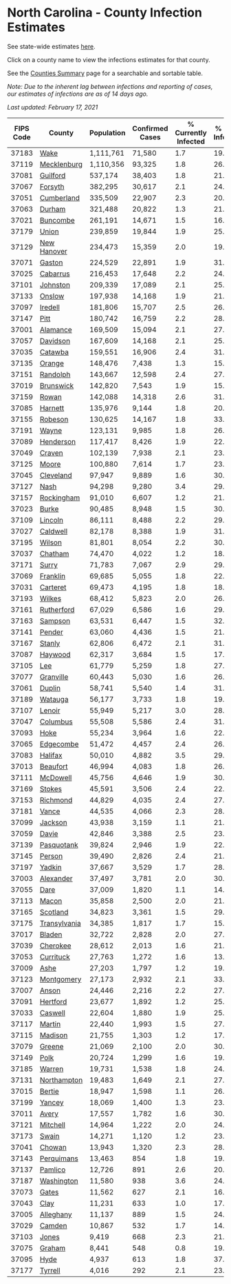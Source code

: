 # North Carolina - County Infection Estimates

See state-wide estimates [here](/infections/us-nc).

Click on a county name to view the infections estimates for that county.

See the [Counties Summary](/infections/summary-counties) page for a searchable and sortable table.

*Note: Due to the inherent lag between infections and reporting of cases, our estimates of infections are as of 14 days ago.*

*Last updated: February 17, 2021*

|   FIPS Code |                       County |   Population |   Confirmed Cases |   % Currently Infected |   % Total Infected |
|-------------|------------------------------|--------------|-------------------|------------------------|--------------------|
|       37183 |                 [Wake](wake) |    1,111,761 |            71,580 |                    1.7 |               19.7 |
|       37119 |   [Mecklenburg](mecklenburg) |    1,110,356 |            93,325 |                    1.8 |               26.5 |
|       37081 |         [Guilford](guilford) |      537,174 |            38,403 |                    1.8 |               21.8 |
|       37067 |           [Forsyth](forsyth) |      382,295 |            30,617 |                    2.1 |               24.6 |
|       37051 |     [Cumberland](cumberland) |      335,509 |            22,907 |                    2.3 |               20.7 |
|       37063 |             [Durham](durham) |      321,488 |            20,822 |                    1.3 |               21.1 |
|       37021 |         [Buncombe](buncombe) |      261,191 |            14,671 |                    1.5 |               16.9 |
|       37179 |               [Union](union) |      239,859 |            19,844 |                    1.9 |               25.3 |
|       37129 |   [New Hanover](new-hanover) |      234,473 |            15,359 |                    2.0 |               19.7 |
|       37071 |             [Gaston](gaston) |      224,529 |            22,891 |                    1.9 |               31.0 |
|       37025 |         [Cabarrus](cabarrus) |      216,453 |            17,648 |                    2.2 |               24.9 |
|       37101 |         [Johnston](johnston) |      209,339 |            17,089 |                    2.1 |               25.2 |
|       37133 |             [Onslow](onslow) |      197,938 |            14,168 |                    1.9 |               21.3 |
|       37097 |           [Iredell](iredell) |      181,806 |            15,707 |                    2.5 |               26.0 |
|       37147 |                 [Pitt](pitt) |      180,742 |            16,759 |                    2.2 |               28.2 |
|       37001 |         [Alamance](alamance) |      169,509 |            15,094 |                    2.1 |               27.2 |
|       37057 |         [Davidson](davidson) |      167,609 |            14,168 |                    2.1 |               25.6 |
|       37035 |           [Catawba](catawba) |      159,551 |            16,906 |                    2.4 |               31.9 |
|       37135 |             [Orange](orange) |      148,476 |             7,438 |                    1.3 |               15.9 |
|       37151 |         [Randolph](randolph) |      143,667 |            12,598 |                    2.4 |               27.0 |
|       37019 |       [Brunswick](brunswick) |      142,820 |             7,543 |                    1.9 |               15.9 |
|       37159 |               [Rowan](rowan) |      142,088 |            14,318 |                    2.6 |               31.2 |
|       37085 |           [Harnett](harnett) |      135,976 |             9,144 |                    1.8 |               20.5 |
|       37155 |           [Robeson](robeson) |      130,625 |            14,167 |                    1.8 |               33.9 |
|       37191 |               [Wayne](wayne) |      123,131 |             9,985 |                    1.8 |               26.7 |
|       37089 |       [Henderson](henderson) |      117,417 |             8,426 |                    1.9 |               22.2 |
|       37049 |             [Craven](craven) |      102,139 |             7,938 |                    2.1 |               23.3 |
|       37125 |               [Moore](moore) |      100,880 |             7,614 |                    1.7 |               23.1 |
|       37045 |       [Cleveland](cleveland) |       97,947 |             9,889 |                    1.6 |               30.4 |
|       37127 |                 [Nash](nash) |       94,298 |             9,280 |                    3.4 |               29.7 |
|       37157 |     [Rockingham](rockingham) |       91,010 |             6,607 |                    1.2 |               21.8 |
|       37023 |               [Burke](burke) |       90,485 |             8,948 |                    1.5 |               30.7 |
|       37109 |           [Lincoln](lincoln) |       86,111 |             8,488 |                    2.2 |               29.4 |
|       37027 |         [Caldwell](caldwell) |       82,178 |             8,388 |                    1.9 |               31.1 |
|       37195 |             [Wilson](wilson) |       81,801 |             8,054 |                    2.2 |               30.6 |
|       37037 |           [Chatham](chatham) |       74,470 |             4,022 |                    1.2 |               18.4 |
|       37171 |               [Surry](surry) |       71,783 |             7,067 |                    2.9 |               29.6 |
|       37069 |         [Franklin](franklin) |       69,685 |             5,055 |                    1.8 |               22.4 |
|       37031 |         [Carteret](carteret) |       69,473 |             4,195 |                    1.8 |               18.0 |
|       37193 |             [Wilkes](wilkes) |       68,412 |             5,823 |                    2.0 |               26.3 |
|       37161 |     [Rutherford](rutherford) |       67,029 |             6,586 |                    1.6 |               29.9 |
|       37163 |           [Sampson](sampson) |       63,531 |             6,447 |                    1.5 |               32.4 |
|       37141 |             [Pender](pender) |       63,060 |             4,436 |                    1.5 |               21.3 |
|       37167 |             [Stanly](stanly) |       62,806 |             6,472 |                    2.1 |               31.4 |
|       37087 |           [Haywood](haywood) |       62,317 |             3,684 |                    1.5 |               17.6 |
|       37105 |                   [Lee](lee) |       61,779 |             5,259 |                    1.8 |               27.0 |
|       37077 |       [Granville](granville) |       60,443 |             5,030 |                    1.6 |               26.8 |
|       37061 |             [Duplin](duplin) |       58,741 |             5,540 |                    1.4 |               31.5 |
|       37189 |           [Watauga](watauga) |       56,177 |             3,733 |                    1.8 |               19.8 |
|       37107 |             [Lenoir](lenoir) |       55,949 |             5,217 |                    3.0 |               28.2 |
|       37047 |         [Columbus](columbus) |       55,508 |             5,586 |                    2.4 |               31.1 |
|       37093 |                 [Hoke](hoke) |       55,234 |             3,964 |                    1.6 |               22.4 |
|       37065 |       [Edgecombe](edgecombe) |       51,472 |             4,457 |                    2.4 |               26.6 |
|       37083 |           [Halifax](halifax) |       50,010 |             4,882 |                    3.5 |               29.7 |
|       37013 |         [Beaufort](beaufort) |       46,994 |             4,083 |                    1.8 |               26.1 |
|       37111 |         [McDowell](mcdowell) |       45,756 |             4,646 |                    1.9 |               30.8 |
|       37169 |             [Stokes](stokes) |       45,591 |             3,506 |                    2.4 |               22.8 |
|       37153 |         [Richmond](richmond) |       44,829 |             4,035 |                    2.4 |               27.4 |
|       37181 |               [Vance](vance) |       44,535 |             4,066 |                    2.3 |               28.5 |
|       37099 |           [Jackson](jackson) |       43,938 |             3,159 |                    1.1 |               21.9 |
|       37059 |               [Davie](davie) |       42,846 |             3,388 |                    2.5 |               23.8 |
|       37139 |     [Pasquotank](pasquotank) |       39,824 |             2,946 |                    1.9 |               22.6 |
|       37145 |             [Person](person) |       39,490 |             2,826 |                    2.4 |               21.3 |
|       37197 |             [Yadkin](yadkin) |       37,667 |             3,529 |                    1.7 |               28.7 |
|       37003 |       [Alexander](alexander) |       37,497 |             3,781 |                    2.0 |               30.0 |
|       37055 |                 [Dare](dare) |       37,009 |             1,820 |                    1.1 |               14.7 |
|       37113 |               [Macon](macon) |       35,858 |             2,500 |                    2.0 |               21.3 |
|       37165 |         [Scotland](scotland) |       34,823 |             3,361 |                    1.5 |               29.4 |
|       37175 | [Transylvania](transylvania) |       34,385 |             1,817 |                    1.7 |               15.5 |
|       37017 |             [Bladen](bladen) |       32,722 |             2,828 |                    2.0 |               27.0 |
|       37039 |         [Cherokee](cherokee) |       28,612 |             2,013 |                    1.6 |               21.4 |
|       37053 |       [Currituck](currituck) |       27,763 |             1,272 |                    1.6 |               13.3 |
|       37009 |                 [Ashe](ashe) |       27,203 |             1,797 |                    1.2 |               19.7 |
|       37123 |     [Montgomery](montgomery) |       27,173 |             2,932 |                    2.1 |               33.8 |
|       37007 |               [Anson](anson) |       24,446 |             2,216 |                    2.2 |               27.8 |
|       37091 |         [Hertford](hertford) |       23,677 |             1,892 |                    1.2 |               25.2 |
|       37033 |           [Caswell](caswell) |       22,604 |             1,880 |                    1.9 |               25.2 |
|       37117 |             [Martin](martin) |       22,440 |             1,993 |                    1.5 |               27.2 |
|       37115 |           [Madison](madison) |       21,755 |             1,303 |                    1.2 |               17.5 |
|       37079 |             [Greene](greene) |       21,069 |             2,100 |                    2.0 |               30.8 |
|       37149 |                 [Polk](polk) |       20,724 |             1,299 |                    1.6 |               19.1 |
|       37185 |             [Warren](warren) |       19,731 |             1,538 |                    1.8 |               24.0 |
|       37131 |   [Northampton](northampton) |       19,483 |             1,649 |                    2.1 |               27.2 |
|       37015 |             [Bertie](bertie) |       18,947 |             1,598 |                    1.1 |               26.8 |
|       37199 |             [Yancey](yancey) |       18,069 |             1,400 |                    1.3 |               23.5 |
|       37011 |               [Avery](avery) |       17,557 |             1,782 |                    1.6 |               30.2 |
|       37121 |         [Mitchell](mitchell) |       14,964 |             1,222 |                    2.0 |               24.4 |
|       37173 |               [Swain](swain) |       14,271 |             1,120 |                    1.2 |               23.6 |
|       37041 |             [Chowan](chowan) |       13,943 |             1,320 |                    2.3 |               28.4 |
|       37143 |     [Perquimans](perquimans) |       13,463 |               854 |                    1.8 |               19.1 |
|       37137 |           [Pamlico](pamlico) |       12,726 |               891 |                    2.6 |               20.7 |
|       37187 |     [Washington](washington) |       11,580 |               938 |                    3.6 |               24.2 |
|       37073 |               [Gates](gates) |       11,562 |               627 |                    2.1 |               16.2 |
|       37043 |                 [Clay](clay) |       11,231 |               633 |                    1.0 |               17.0 |
|       37005 |       [Alleghany](alleghany) |       11,137 |               889 |                    1.5 |               24.4 |
|       37029 |             [Camden](camden) |       10,867 |               532 |                    1.7 |               14.6 |
|       37103 |               [Jones](jones) |        9,419 |               668 |                    2.3 |               21.6 |
|       37075 |             [Graham](graham) |        8,441 |               548 |                    0.8 |               19.6 |
|       37095 |                 [Hyde](hyde) |        4,937 |               613 |                    1.8 |               37.4 |
|       37177 |           [Tyrrell](tyrrell) |        4,016 |               292 |                    2.1 |               23.0 |